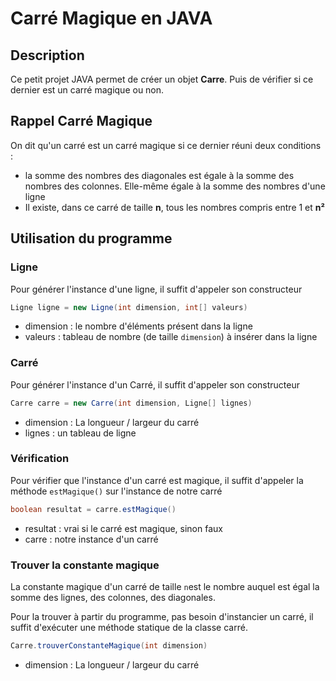 # Carré Magique en JAVA

## Description

Ce petit projet JAVA permet de créer un objet **Carre**.
Puis de vérifier si ce dernier est un carré magique ou non.

## Rappel Carré Magique 

On dit qu'un carré est un carré magique si ce dernier réuni deux conditions :

- la somme des nombres des diagonales est égale à la somme des nombres des colonnes. Elle-même égale à la somme des 
nombres d'une ligne
- Il existe, dans ce carré de taille **n**, tous les nombres compris entre 1 et **n&#x00B2;**

## Utilisation du programme

### Ligne

Pour générer l'instance d'une ligne, il suffit d'appeler son constructeur
```java
Ligne ligne = new Ligne(int dimension, int[] valeurs)
```
* dimension : le nombre d'éléments présent dans la ligne
* valeurs : tableau de nombre (de taille `dimension`) à insérer dans la ligne

### Carré

Pour générer l'instance d'un Carré, il suffit d'appeler son constructeur 
```java
Carre carre = new Carre(int dimension, Ligne[] lignes)
```
* dimension : La longueur / largeur du carré
* lignes : un tableau de ligne

### Vérification

Pour vérifier que l'instance d'un carré est magique, il suffit d'appeler la méthode `estMagique()` sur l'instance de 
notre carré
```java
boolean resultat = carre.estMagique()
```
* resultat : vrai si le carré est magique, sinon faux
* carre : notre instance d'un carré

### Trouver la constante magique

La constante magique d'un carré de taille `n`est le nombre auquel est égal la somme des lignes, des colonnes, des 
diagonales.

Pour la trouver à partir du programme, pas besoin d'instancier un carré, il suffit d'exécuter une méthode statique de
la classe carré.
```java
Carre.trouverConstanteMagique(int dimension)
```
* dimension : La longueur / largeur du carré